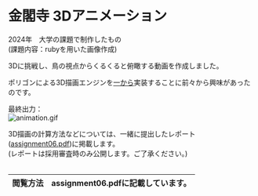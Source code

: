 # 金閣寺 3Dアニメーション

2024年　大学の課題で制作したもの<br>
(課題内容：rubyを用いた画像作成)

3Dに挑戦し、鳥の視点からくるくると俯瞰する動画を作成しました。

ポリゴンによる3D描画エンジンを<ins>一から</ins>実装することに前々から興味があったのです。

最終出力：<br>
![animation.gif](https://raw.githubusercontent.com/zakky-daily/3d-kinkakuji-temple/refs/heads/main/animation.gif)

3D描画の計算方法などについては、一緒に提出したレポート([assignment06.pdf](https://github.com/zakky-daily/3d-kinkakuji-temple/blob/main/assignment06.pdf))に掲載します。<br>
(レポートは採用審査時のみ公開します。ご了承ください。)<br><br>

|閲覧方法　assignment06.pdfに記載しています。|
|:-|
